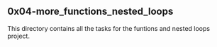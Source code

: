 ## 0x04-more_functions_nested_loops
This directory contains all the tasks for the funtions and nested loops project.
